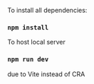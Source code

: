 To install all dependencies:

### `npm install`

To host local server

### `npm run dev`

due to Vite instead of CRA
